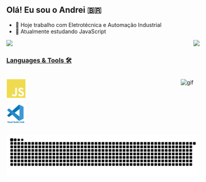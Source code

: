 ## Olá! Eu sou o Andrei 🇧🇷
- 🔭 Hoje trabalho com Eletrotécnica e Automação Industrial
- 🌱 Atualmente estudando JavaScript 


<div>
  <a href="https://github.com/AndreiSouza01">
  <img height="125em" src="https://github-readme-stats.vercel.app/api?username=AndreiSouza01&show_icons=true&theme=dark&include_all_commits=true&count_private=true"/>
  <img height="130em" align="right" src="https://github-readme-stats.vercel.app/api/top-langs/?username=AndreiSouza01&layout=compact&langs_count=7&theme=dark"/>
 
</div>
  
  ### Languages & Tools 🛠
  
<div style="display: inline_block"><br>
 <img align="center" alt="Js" height="50" width="50" src="https://raw.githubusercontent.com/devicons/devicon/master/icons/javascript/javascript-plain.svg">
 <img height="145em" align="right" alt="gif" src="https://media.giphy.com/media/26tn33aiTi1jkl6H6/source.gif?cid=ecf05e47jzy1y1esgkp295ekznyvkss859edlg0fjly3aq5j&rid=source.gif&ct=g">
</div> 
  
<div style="display: inline_block"><br>
  <img align="center" alt="vscode" height="50" width="50" src="https://github.com/devicons/devicon/blob/master/icons/vscode/vscode-original-wordmark.svg">   
</div>  
     
 ![Snake animation](https://github.com/AndreiSouza01/AndreiSouza01/blob/output/github-contribution-grid-snake.svg)
 
